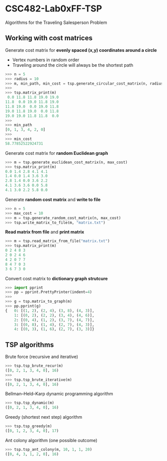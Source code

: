 # CSC482-Lab0xFF-TSP
Algorithms for the Traveling Salesperson Problem

## Working with cost matrices

Generate cost matrix for **evenly spaced (x,y) coordinates around a circle**
  * Vertex numbers in random order
  * Traveling around the circle will always be the shortest path
  
``` python
>>> n = 5
>>> radius = 10
>>> m, min_path, min_cost = tsp.generate_circular_cost_matrix(n, radius)
>>>
>>> tsp.matrix_print(m)
 0.0 11.8 11.8 19.0 19.0
11.8  0.0 19.0 11.8 19.0
11.8 19.0  0.0 19.0 11.8
19.0 11.8 19.0  0.0 11.8
19.0 19.0 11.8 11.8  0.0
>>>
>>> min_path
[0, 1, 3, 4, 2, 0]
>>>
>>> min_cost
58.77852522924731
```

Generate cost matrix for **random Euclidean graph**
``` python
>>> m = tsp.generate_euclidean_cost_matrix(n, max_cost)
>>> tsp.matrix_print(m)
0.0 1.4 2.8 4.1 4.1
1.4 0.0 1.4 3.6 3.0
2.8 1.4 0.0 3.6 2.2
4.1 3.6 3.6 0.0 5.8
4.1 3.0 2.2 5.8 0.0
```

Generate **random cost matrix** and **write to file**
``` python
>>> n = 5
>>> max_cost = 10
>>> m = tsp.generate_random_cost_matrix(n, max_cost)
>>> tsp.write_matrix_to_file(m, "matrix.txt")
```

**Read matrix from file** and **print matrix**
``` python
>>> m = tsp.read_matrix_from_file("matrix.txt")
>>> tsp.matrix_print(m)
0 2 4 8 3
2 0 2 4 6
4 2 0 7 7
8 4 7 0 3
3 6 7 3 0
```
Convert cost matrix to **dictionary graph strutcure**
``` python
>>> import pprint
>>> pp = pprint.PrettyPrinter(indent=4)
>>>
>>> g = tsp.matrix_to_graph(m)
>>> pp.pprint(g)
{   0: [(1, 2), (2, 4), (3, 8), (4, 3)],
    1: [(0, 2), (2, 2), (3, 4), (4, 6)],
    2: [(0, 4), (1, 2), (3, 7), (4, 7)],
    3: [(0, 8), (1, 4), (2, 7), (4, 3)],
    4: [(0, 3), (1, 6), (2, 7), (3, 3)]}

```

## TSP algorithms

Brute force (recursive and iterative)
``` python
>>> tsp.tsp_brute_recur(m)
([0, 2, 1, 3, 4, 0], 16)
>>>
>>> tsp.tsp_brute_iterative(m)
([0, 2, 1, 3, 4, 0], 16)
```

Bellman–Held–Karp dynamic programming algorithm
``` python
>>> tsp.tsp_dynamic(m)
([0, 2, 1, 3, 4, 0], 16)
```

Greedy (shortest next step) algorithm
``` python
>>> tsp.tsp_greedy(m)
([0, 1, 2, 3, 4, 0], 17)
```

Ant colony algorithm (one possible outcome)
``` python
>>> tsp.tsp_ant_colony(m, 10, 1, 1, 20)
([0, 4, 3, 1, 2, 0], 16)
```
